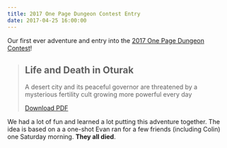 ```yaml
---
title: 2017 One Page Dungeon Contest Entry
date: 2017-04-25 16:00:00
---
```


Our first ever adventure and entry into the [2017 One Page Dungeon Contest](https://www.dungeoncontest.com/)!

> ## Life and Death in Oturak
> 
> A desert city and its peaceful governor are threatened by a mysterious fertility cult growing more powerful every day
>
> <a href="{{ site.url }}/download/adventures/life-and-death-in-oturak.pdf" class="pa3 tc ba db br2 bg-white">Download PDF</a>

We had a lot of fun and learned a lot putting this adventure together. The idea is based on a a one-shot Evan ran for a few friends (including Colin) one Saturday morning. **They all died**.